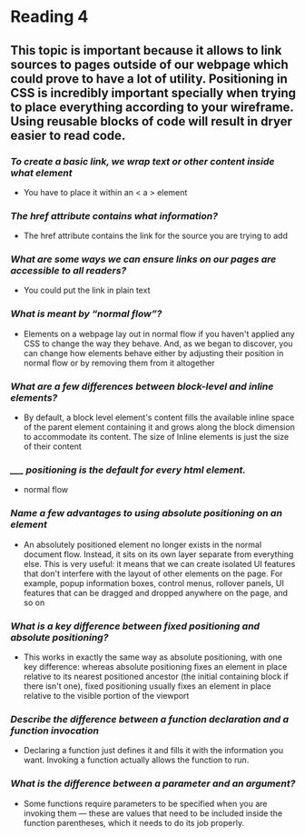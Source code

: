 # Reading 4 #

## This topic is important because it allows to link sources to pages outside of our webpage which could prove to have a lot of utility. Positioning in CSS is incredibly important specially when trying to place everything according to your wireframe. Using reusable blocks of code will result in dryer easier to read code. ##

### *To create a basic link, we wrap text or other content inside what element* ###

- You have to place it within an < a > element

### *The href attribute contains what information?* ###

- The href attribute contains the link for the source you are trying to add

### *What are some ways we can ensure links on our pages are accessible to all readers?* ###

- You could put the link in plain text

### *What is meant by “normal flow”?* ###

- Elements on a webpage lay out in normal flow if you haven't applied any CSS to change the way they behave. And, as we began to discover, you can change how elements behave either by adjusting their position in normal flow or by removing them from it altogether

### *What are a few differences between block-level and inline elements?* ###

- By default, a block level element's content fills the available inline space of the parent element containing it and grows along the block dimension to accommodate its content. The size of Inline elements is just the size of their content

### *___ positioning is the default for every html element.* ###

- normal flow 

### *Name a few advantages to using absolute positioning on an element* ###

- An absolutely positioned element no longer exists in the normal document flow. Instead, it sits on its own layer separate from everything else. This is very useful: it means that we can create isolated UI features that don't interfere with the layout of other elements on the page. For example, popup information boxes, control menus, rollover panels, UI features that can be dragged and dropped anywhere on the page, and so on

### *What is a key difference between fixed positioning and absolute positioning?* ###

- This works in exactly the same way as absolute positioning, with one key difference: whereas absolute positioning fixes an element in place relative to its nearest positioned ancestor (the initial containing block if there isn't one), fixed positioning usually fixes an element in place relative to the visible portion of the viewport

### *Describe the difference between a function declaration and a function invocation* ###

- Declaring a function just defines it and fills it with the information you want. Invoking a function actually allows the function to run.

### *What is the difference between a parameter and an argument?* ###

- Some functions require parameters to be specified when you are invoking them — these are values that need to be included inside the function parentheses, which it needs to do its job properly. 